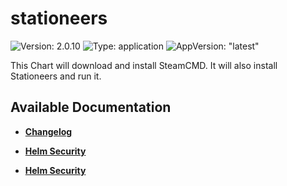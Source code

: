 # stationeers

![Version: 2.0.10](https://img.shields.io/badge/Version-2.0.10-informational?style=flat-square) ![Type: application](https://img.shields.io/badge/Type-application-informational?style=flat-square) ![AppVersion: "latest"](https://img.shields.io/badge/AppVersion-"latest"-informational?style=flat-square)

This Chart will download and install SteamCMD. It will also install Stationeers and run it.

## Available Documentation

- [**Changelog**](CHANGELOG)

- [**Helm Security**](container-security)

- [**Helm Security**](helm-security)

